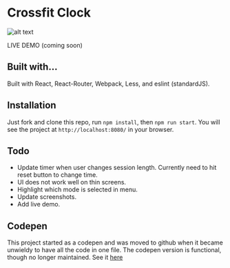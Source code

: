 # Crossfit Clock

![alt text](http://g.recordit.co/orOBcsCLYW.gif "Tabata")

LIVE DEMO (coming soon)

## Built with...

Built with React, React-Router, Webpack, Less, and eslint (standardJS).

## Installation

Just fork and clone this repo, run `npm install`, then `npm run start`. You will see the project at `http://localhost:8080/` in your browser.

## Todo

- Update timer when user changes session length. Currently need to hit reset button to change time.
- UI does not work well on thin screens.
- Highlight which mode is selected in menu.
- Update screenshots.
- Add live demo.

## Codepen

This project started as a codepen and was moved to github when it became unwieldy to have all the code in one file. The codepen version is functional, though no longer maintained. See it [here](http://codepen.io/qualitydixon/pen/wMNqXq)
